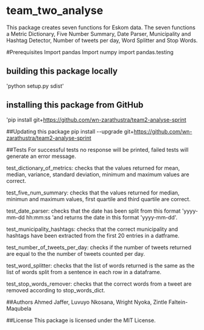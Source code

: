 # team_two_analyse
This package creates seven functions for Eskom data. The seven functions a Metric Dictionary, Five Number Summary, Date Parser, Municipality and Hashtag Detector, Number of tweets per day, Word Splitter and Stop Words.  

#Prerequisites
Import pandas
Import numpy
import pandas.testing

## building this package locally
'python setup.py sdist'

## installing this package from GitHub
'pip install git+https://github.com/wn-zarathustra/team2-analyse-sprint

##Updating this package
pip install --upgrade git+https://github.com/wn-zarathustra/team2-analyse-sprint

##Tests
For successful tests no response will be printed, failed tests will generate an error message.

test_dictionary_of_metrics: checks that the values returned for mean, median, variance, standard deviation, minimum and maximum values are correct.

test_five_num_summary: checks that the values returned for median, minimun and maximum values, first quartile and third quartile are correct.

test_date_parser: checks that the date has been split from this format 'yyyy-mm-dd hh:mm:ss 'and returns the date in this format 'yyyy-mm-dd'.

test_municipality_hashtags: checks that the correct municipality and hashtags have been extracted from the first 20 entries in a datframe.

test_number_of_tweets_per_day: checks if the number of tweets returned are equal to the the number of tweets counted per day.

test_word_splitter: checks that the list of words returned is the same as the list of words split from a sentence in each row in a dataframe.

test_stop_words_remover: checks that the correct words from a tweet are removed according to stop_words_dict.

##Authors
Ahmed Jaffer, Luvuyo Nkosana, Wright Nyoka, Zintle Faltein-Maqubela

##License 
This package is licensed under the MIT License.